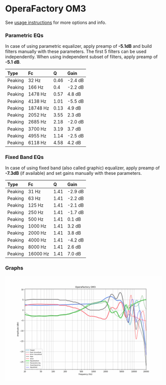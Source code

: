 # OperaFactory OM3
See [usage instructions](https://github.com/jaakkopasanen/AutoEq#usage) for more options and info.

### Parametric EQs
In case of using parametric equalizer, apply preamp of **-5.1dB** and build filters manually
with these parameters. The first 5 filters can be used independently.
When using independent subset of filters, apply preamp of **-5.1 dB**.

| Type    | Fc       |    Q | Gain    |
|:--------|:---------|:-----|:--------|
| Peaking | 32 Hz    | 0.46 | -2.4 dB |
| Peaking | 166 Hz   | 0.4  | -2.2 dB |
| Peaking | 1478 Hz  | 0.57 | 4.8 dB  |
| Peaking | 4138 Hz  | 1.01 | -5.5 dB |
| Peaking | 18748 Hz | 0.13 | 4.9 dB  |
| Peaking | 2052 Hz  | 3.55 | 2.3 dB  |
| Peaking | 2685 Hz  | 2.18 | -2.0 dB |
| Peaking | 3700 Hz  | 3.19 | 3.7 dB  |
| Peaking | 4955 Hz  | 1.14 | -2.5 dB |
| Peaking | 6118 Hz  | 4.58 | 4.2 dB  |

### Fixed Band EQs
In case of using fixed band (also called graphic) equalizer, apply preamp of **-7.3dB**
(if available) and set gains manually with these parameters.

| Type    | Fc       |    Q | Gain    |
|:--------|:---------|:-----|:--------|
| Peaking | 31 Hz    | 1.41 | -2.9 dB |
| Peaking | 63 Hz    | 1.41 | -2.2 dB |
| Peaking | 125 Hz   | 1.41 | -2.1 dB |
| Peaking | 250 Hz   | 1.41 | -1.7 dB |
| Peaking | 500 Hz   | 1.41 | 0.1 dB  |
| Peaking | 1000 Hz  | 1.41 | 3.2 dB  |
| Peaking | 2000 Hz  | 1.41 | 3.8 dB  |
| Peaking | 4000 Hz  | 1.41 | -4.2 dB |
| Peaking | 8000 Hz  | 1.41 | 2.6 dB  |
| Peaking | 16000 Hz | 1.41 | 7.0 dB  |

### Graphs
![](./OperaFactory%20OM3.png)